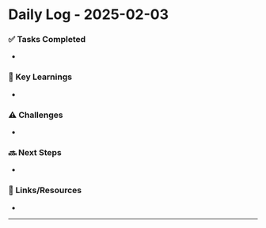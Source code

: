 # Daily Log - 2025-02-03

### ✅ Tasks Completed
-

### 📖 Key Learnings
-

### ⚠️ Challenges
-

### 🔜 Next Steps
-

### 🔗 Links/Resources
-

---
